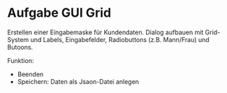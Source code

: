 # Aufgabe GUI Grid

Erstellen einer Eingabemaske für Kundendaten. 
Dialog aufbauen mit Grid-System und Labels, Eingabefelder, Radiobuttons (z.B. Mann/Frau)
und Butoons.

Funktion:
- Beenden
- Speichern: Daten als Jsaon-Datei anlegen